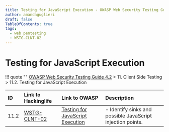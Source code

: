 ```yaml
---
title: Testing for JavaScript Execution - OWASP Web Security Testing Guide 
author: amandaguglieri
draft: false
TableOfContents: true
tags:
  - web pentesting
  - WSTG-CLNT-02
---
```




# Testing for JavaScript Execution

!!! quote ""
	[OWASP Web Security Testing Guide 4.2](index.md) > 11. Client Side Testing > 11.2. Testing for JavaScript Execution

|ID|Link to Hackinglife|Link to OWASP|Description|
|:---|:---|:---|:---|
|11.2|[WSTG-CLNT-02](WSTG-CLNT-02.md)|[Testing for JavaScript Execution](https://owasp.org/www-project-web-security-testing-guide/latest/4-Web_Application_Security_Testing/11-Client-side_Testing/02-Testing_for_JavaScript_Execution)|- Identify sinks and possible JavaScript injection points.|


